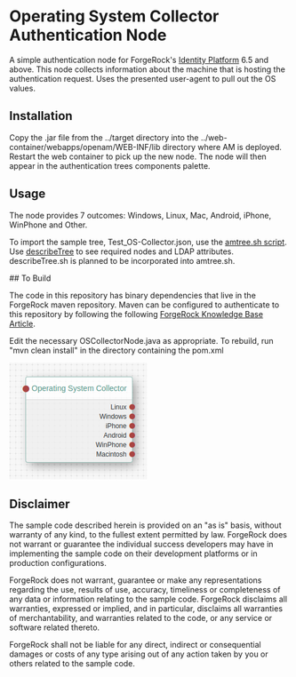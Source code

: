 <!--
 * The contents of this file are subject to the terms of the Common Development and
 * Distribution License (the License). You may not use this file except in compliance with the
 * License.
 *
 * You can obtain a copy of the License at legal/CDDLv1.0.txt. See the License for the
 * specific language governing permission and limitations under the License.
 *
 * When distributing Covered Software, include this CDDL Header Notice in each file and include
 * the License file at legal/CDDLv1.0.txt. If applicable, add the following below the CDDL
 * Header, with the fields enclosed by brackets [] replaced by your own identifying
 * information: "Portions copyright [year] [name of copyright owner]".
 *
 * Copyright 2017 ForgeRock AS.
-->
# Operating System Collector Authentication Node

A simple authentication node for ForgeRock's [Identity Platform][forgerock_platform] 6.5 and above. This node collects information about the machine that is hosting the authentication request.  Uses the presented user-agent to pull out the OS values.
## Installation

Copy the .jar file from the ../target directory into the ../web-container/webapps/openam/WEB-INF/lib directory where AM is deployed.  Restart the web container to pick up the new node.  The node will then appear in the authentication trees components palette.
## Usage
The node provides 7 outcomes: Windows, Linux, Mac, Android, iPhone, WinPhone and Other.

To import the sample tree, Test_OS-Collector.json, use the [amtree.sh script](https://github.com/vscheuber/AM-treetool). Use [describeTree](https://drive.google.com/open?id=1iMROXUBD2n3KbYX7z3b0XqDfbGn-hnUF) to see required nodes and LDAP attributes. describeTree.sh is planned to be incorporated into amtree.sh. 

## To Build

The code in this repository has binary dependencies that live in the ForgeRock maven repository. Maven can be configured to authenticate to this repository by following the following [ForgeRock Knowledge Base Article](https://backstage.forgerock.com/knowledge/kb/article/a74096897).

Edit the necessary OSCollectorNode.java as appropriate.  To rebuild, run "mvn clean install" in the directory containing the pom.xml  

![ScreenShot](./os-collector.png)  

## Disclaimer

The sample code described herein is provided on an "as is" basis, without warranty of any kind, to the fullest extent permitted by law. ForgeRock does not warrant or guarantee the individual success developers may have in implementing the sample code on their development platforms or in production configurations.

ForgeRock does not warrant, guarantee or make any representations regarding the use, results of use, accuracy, timeliness or completeness of any data or information relating to the sample code. ForgeRock disclaims all warranties, expressed or implied, and in particular, disclaims all warranties of merchantability, and warranties related to the code, or any service or software related thereto.

ForgeRock shall not be liable for any direct, indirect or consequential damages or costs of any type arising out of any action taken by you or others related to the sample code.

[forgerock_platform]: https://www.forgerock.com/platform/  

